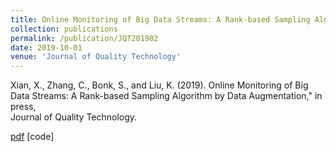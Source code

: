 ```yaml
---
title: Online Monitoring of Big Data Streams: A Rank-based Sampling Algorithm by Data Augmentation
collection: publications
permalink: /publication/JQT201902
date: 2019-10-01
venue: 'Journal of Quality Technology'
---
```


 Xian, X., Zhang, C., Bonk, S., and Liu, K. (2019). Online Monitoring of Big Data Streams: A Rank-based Sampling Algorithm by Data Augmentation," in press,   
 Journal of Quality Technology.

[pdf](http://thuie-isda.github.io/files/JQT2019_02.pdf)   [code]
